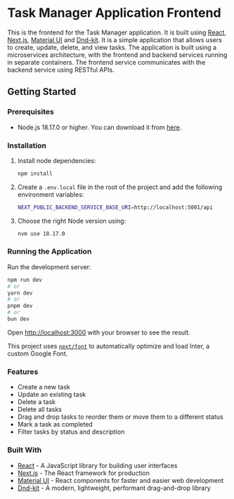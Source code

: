 # Task Manager Application Frontend

This is the frontend for the Task Manager application. It is built using [React](https://reactjs.org/), [Next.js](https://nextjs.org/), [Material UI](https://material-ui.com/) and [Dnd-kit](https://dndkit.com/). It is a simple application that allows users to create, update, delete, and view tasks. The application is built using a microservices architecture, with the frontend and backend services running in separate containers. The frontend service communicates with the backend service using RESTful APIs.

## Getting Started

### Prerequisites

-   Node.js 18.17.0 or higher. You can download it from [here](https://nodejs.org/en/download/).

### Installation

1. Install node dependencies:

    ```bash
    npm install
    ```

2. Create a `.env.local` file in the root of the project and add the following environment variables:

    ```bash
    NEXT_PUBLIC_BACKEND_SERVICE_BASE_URI=http://localhost:5001/api
    ```

3. Choose the right Node version using:

    ```bash
    nvm use 18.17.0
    ```

### Running the Application

Run the development server:

```bash
npm run dev
# or
yarn dev
# or
pnpm dev
# or
bun dev
```

Open [http://localhost:3000](http://localhost:3000) with your browser to see the result.

This project uses [`next/font`](https://nextjs.org/docs/basic-features/font-optimization) to automatically optimize and load Inter, a custom Google Font.

### Features

-   Create a new task
-   Update an existing task
-   Delete a task
-   Delete all tasks
-   Drag and drop tasks to reorder them or move them to a different status
-   Mark a task as completed
-   Filter tasks by status and description

### Built With

-   [React](https://reactjs.org/) - A JavaScript library for building user interfaces
-   [Next.js](https://nextjs.org/) - The React framework for production
-   [Material UI](https://material-ui.com/) - React components for faster and easier web development
-   [Dnd-kit](https://dndkit.com/) - A modern, lightweight, performant drag-and-drop library
